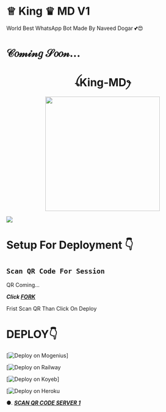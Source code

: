# ♕ King ♛  MD V1

World Best WhatsApp Bot
Made By Naveed Dogar 💕😍

# 𝒞𝑜𝓂𝒾𝓃𝑔 𝒮𝑜𝑜𝓃...

<h1 align="center">ꪶKing-MDꫂ<br></h1>
<p align="center">
<img src= "https://ibb.co/D4LLrD6" width="300" height="300"/>
</p>

 <a><img src='https://i.imgur.com/LyHic3i.gif'/></a>

# Setup For Deployment 👇

## `Scan QR Code For Session`
QR Coming... 

***Click [FORK](https://github.com/naveeddogar/King-MD/fork)***


Frist Scan QR Than Click On Deploy 

# DEPLOY👇

[![Deploy on Mogenius](https://telegra.ph/file/946d83b461457a3c1598c.png)]

[![Deploy on Railway](https://railway.app/button.svg)

[![Deploy on Koyeb](https://telegra.ph/file/48228bbb836479f7a2863.png)]

[![Deploy on Heroku](https://www.herokucdn.com/deploy/button.svg)




●. ***[SCAN QR CODE SERVER 1](https://github.com/shafiqdogar1002/King-MD/blob/08be7103769ba94db1c095be1fca8c820d586aed/qrcode.png)***
